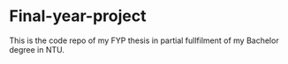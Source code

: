 # Final-year-project
This is the code repo of my FYP thesis in partial fullfilment of my Bachelor degree in NTU. 
